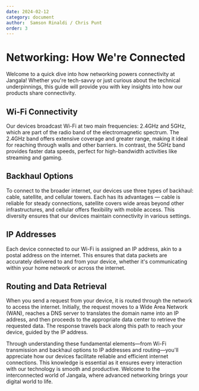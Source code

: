 ```yaml
---
date: 2024-02-12
category: document
author:  Samson Rinaldi / Chris Punt
order: 3
---
```


# Networking: How We're Connected

Welcome to a quick dive into how networking powers connectivity at Jangala! Whether you're tech-savvy or just curious about the technical underpinnings, this guide will provide you with key insights into how our products share connectivity.

## Wi-Fi Connectivity

Our devices broadcast Wi-Fi at two main frequencies: 2.4GHz and 5GHz, which are part of the radio band of the electromagnetic spectrum. The 2.4GHz band offers extensive coverage and greater range, making it ideal for reaching through walls and other barriers. In contrast, the 5GHz band provides faster data speeds, perfect for high-bandwidth activities like streaming and gaming.

## Backhaul Options

To connect to the broader internet, our devices use three types of backhaul: cable, satellite, and cellular towers. Each has its advantages — cable is reliable for steady connections, satellite covers wide areas beyond other infrastructures, and cellular offers flexibility with mobile access. This diversity ensures that our devices maintain connectivity in various settings.

## IP Addresses

Each device connected to our Wi-Fi is assigned an IP address, akin to a postal address on the internet. This ensures that data packets are accurately delivered to and from your device, whether it's communicating within your home network or across the internet.

## Routing and Data Retrieval

When you send a request from your device, it is routed through the network to access the internet. Initially, the request moves to a Wide Area Network (WAN), reaches a DNS server to translates the domain name into an IP address, and then proceeds to the appropriate data center to retrieve the requested data. The response travels back along this path to reach your device, guided by the IP address.

Through understanding these fundamental elements—from Wi-Fi transmission and backhaul options to IP addresses and routing—you'll appreciate how our devices facilitate reliable and efficient internet connections. This knowledge is essential as it ensures every interaction with our technology is smooth and productive. Welcome to the interconnected world of Jangala, where advanced networking brings your digital world to life.
